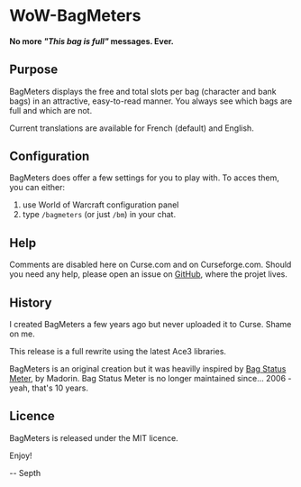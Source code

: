 # WoW-BagMeters
#### No more *"This bag is full"* messages. Ever. ####

## Purpose
BagMeters displays the free and total slots per bag (character and bank bags) in an attractive, easy-to-read manner. You always see which bags are full and which are not.

Current translations are available for French (default) and English.


## Configuration
BagMeters does offer a few settings for you to play with. To acces them, you can either:

1. use World of Warcraft configuration panel
1. type `/bagmeters` (or just `/bm`) in your chat.


## Help
Comments are disabled here on Curse.com and on Curseforge.com. Should you need any help, please open an issue on [GitHub](https://github.com/Septh/WoW-BagMeters/issues "GitHub repository"), where the projet lives.


## History
I created BagMeters a few years ago but never uploaded it to Curse. Shame on me.

This release is a full rewrite using the latest Ace3 libraries.

BagMeters is an original creation but it was heavilly inspired by [Bag Status Meter](https://wow.curseforge.com/addons/project-99/ "Bag Status Meter"), by Madorin. Bag Status Meter is no longer maintained since... 2006 - yeah, that's 10 years.



## Licence
BagMeters is released under the MIT licence.

Enjoy!

-- Septh
